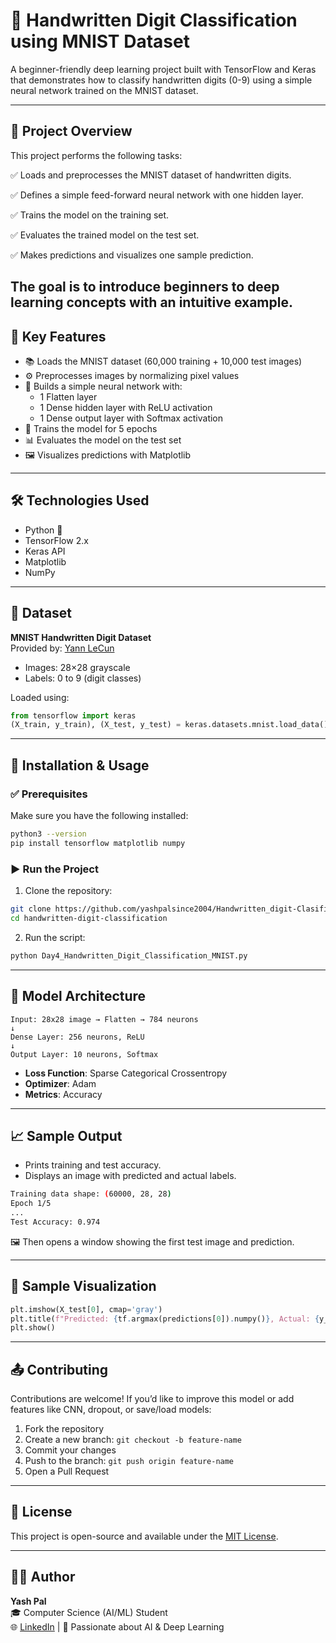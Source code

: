 
# 🧠 Handwritten Digit Classification using MNIST Dataset

A beginner-friendly deep learning project built with TensorFlow and Keras that demonstrates how to classify handwritten digits (0-9) using a simple neural network trained on the MNIST dataset.

---

## 📄 Project Overview
This project performs the following tasks:

✅ Loads and preprocesses the MNIST dataset of handwritten digits.

✅ Defines a simple feed-forward neural network with one hidden layer.

✅ Trains the model on the training set.

✅ Evaluates the trained model on the test set.

✅ Makes predictions and visualizes one sample prediction.


The goal is to introduce beginners to deep learning concepts with an intuitive example.
---

## 📌 Key Features

- 📚 Loads the MNIST dataset (60,000 training + 10,000 test images)
- ⚙️ Preprocesses images by normalizing pixel values
- 🧠 Builds a simple neural network with:
  - 1 Flatten layer
  - 1 Dense hidden layer with ReLU activation
  - 1 Dense output layer with Softmax activation
- 🚀 Trains the model for 5 epochs
- 📊 Evaluates the model on the test set
- 🖼 Visualizes predictions with Matplotlib

---

## 🛠️ Technologies Used

- Python 🐍
- TensorFlow 2.x
- Keras API
- Matplotlib
- NumPy

---

## 🧪 Dataset

**MNIST Handwritten Digit Dataset**  
Provided by: [Yann LeCun](http://yann.lecun.com/exdb/mnist/)  
- Images: 28×28 grayscale
- Labels: 0 to 9 (digit classes)

Loaded using:

```python
from tensorflow import keras
(X_train, y_train), (X_test, y_test) = keras.datasets.mnist.load_data()
```

---

## 🧾 Installation & Usage

### ✅ Prerequisites

Make sure you have the following installed:

```bash
python3 --version
pip install tensorflow matplotlib numpy
```

### ▶️ Run the Project

1. Clone the repository:

```bash
git clone https://github.com/yashpalsince2004/Handwritten_digit-Clasification_MINST.git
cd handwritten-digit-classification
```

2. Run the script:

```bash
python Day4_Handwritten_Digit_Classification_MNIST.py
```

---

## 🧠 Model Architecture

```text
Input: 28x28 image → Flatten → 784 neurons
↓
Dense Layer: 256 neurons, ReLU
↓
Output Layer: 10 neurons, Softmax
```

- **Loss Function**: Sparse Categorical Crossentropy
- **Optimizer**: Adam
- **Metrics**: Accuracy

---

## 📈 Sample Output

- Prints training and test accuracy.
- Displays an image with predicted and actual labels.

```bash
Training data shape: (60000, 28, 28)
Epoch 1/5
...
Test Accuracy: 0.974
```

🖼 Then opens a window showing the first test image and prediction.

---

## 📌 Sample Visualization

```python
plt.imshow(X_test[0], cmap='gray')
plt.title(f"Predicted: {tf.argmax(predictions[0]).numpy()}, Actual: {y_test[0]}")
plt.show()
```

---

## 📤 Contributing

Contributions are welcome! If you’d like to improve this model or add features like CNN, dropout, or save/load models:

1. Fork the repository
2. Create a new branch: `git checkout -b feature-name`
3. Commit your changes
4. Push to the branch: `git push origin feature-name`
5. Open a Pull Request

---

## 📄 License

This project is open-source and available under the [MIT License](LICENSE).

---

## 🙋‍♂️ Author

**Yash Pal**  
🎓 Computer Science (AI/ML) Student  
🌐 [LinkedIn](https://www.linkedin.com/in/yash-pal-since2004) | 🧠 Passionate about AI & Deep Learning
